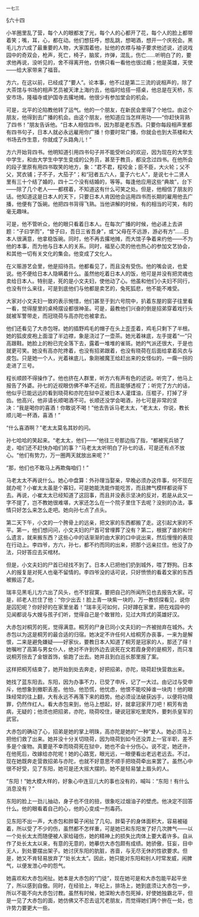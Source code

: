     一七三 

   §六十四

   小羊圈里乱了营，每个人的眼都发了光，每个人的心都开了花，每个人的脸上都带着笑；嘴，耳，心，都在动。他们想狂呼，想乱跳，想喝酒，想开一个庆祝会。黑毛儿方六成了最重要的人物，大家围着他，扯他的衣襟与袖子要求他述说，述说戏园中的奇双会，枪声，死亡，椅子，脑浆，炸弹，混乱，伤亡……听明白了的，要求他再说，没听见的，舍不得离开他，仿佛只看一看他也很过瘾；他是英雄，天使——给大家带来了福音。

   方六，在这以前，已经成了“要人”。论本事，他不过是第二三流的说相声的，除了大茶馆与书场的相声艺员被天津上海约去，他临时给搭一搭桌，他总是在天桥，东安市场，隆福寺或护国寺去撂地摊。他很少有参加堂会的机会。

   可是，北平的沦陷教他转了运气。他的一个朋友，在新民会里得了个地位。由这个朋友，他得到去广播的机会。由这个朋友，他知道应当怎样用功——“你赶快背熟了四书！”朋友告诉他。“日本人相信四书，因为那是老东西。只要你每段相声里都有四书句子，日本人就必永远雇用你广播！你要时常广播，你就会也到大茶楼和大书场去作生意，你就成了头路角儿！”

   方六开始背四书。他明知道引用四书句子并不能受听众的欢迎，因为现在的大学生中学生，和由大学生中学生变成的公务员，甚至于教员，都没念过四书。在他所会的段子里原有用四书取笑的地方，象：“君不君，程咬金；臣不臣，大火轮；父不父，冥衣铺；子不子，大茄子”；和“冠者五六人，童子六七人”，是说七十二贤人里有三十个结了婚的，四十二个没有结婚的，等等。每逢他应用这些“典故”，台下——除了几个老人——都楞着，不知道这有什么可笑之处。但是，他相信了朋友的话。他知道这是日本人的天下，只要日本人肯因他会运用四书而长期的雇用他去广播，他便有了饭碗。他把四书背得飞熟。当他讲解的时候，有的相当的可笑，有的毫无趣味。

   可是，他不管听众，他的眼只看着日本人。在每次广播的时候，他必递上去讲题：“子曰学而”，“曾子曰，吾日三省吾身”，或“父母在不远游，游必有方”……日本人很满意，他拿稳饭碗。同时，他不再去撂地摊，而大馆子争着来约他——不为他的本事，而为他与日本人的关系。同时，福至心灵的他也热心的参加文艺协会，和其他一切有关文化的集会。他变成了文化人。

   在义赈游艺会里，他是招待员。他都看见了，而且没有受伤。他的嘴会说，也爱说。他不便给日本人隐瞒着什么。虽然他吃着日本人的饭，他可是并没有把灵魂也卖给日本人。特别是，死的是小文夫妇，使他动了心。他虽和他们小夫妇不同行，也没有什么来往，可是到底他们与他都是卖艺的，兔死狐悲，他不能不难受。

   大家对小文夫妇一致的表示惋惜，他们甚至于到六号院中，扒着东屋的窗子往里看一看，觉得屋里的桌椅摆设都很神圣。可是，最教他们兴奋的倒是招弟穿着戏行头就被军警带走，而冠晓荷与高亦陀也被拿去。

   他们还看见了大赤包呀。她的插野鸡毛的帽子在头上歪歪着，鸡毛只剩下了半根。她的狐皮皮袍上面湿了半边襟，象是浇过了一壶茶。她光着袜底，左手提着“一”只高跟鞋。她脸上的粉已完全落下去，露着一堆堆的雀斑。她的气派还很大，于是也就更可笑。她没有高亦陀搀着，也没有招弟跟着，也没有晓荷在后面给拿着风衣与皮包。只是她一个人，光着袜底儿，象刚被魔王给赶出来的女怪似的，一瘸一拐的走进了三号。

   程长顺顾不得操作了。他也挤在人群里，听方六有声有色的述说。听完了，他马上报告了外婆。孙七的近视眼仿佛不单不近视，而且能够透视了；听完了方六的话，他似乎已能远远的看到晓荷和亦陀在狱中正被日本人灌煤油，压棍子，打掉了牙齿。他高兴，他非请长顺喝酒不可。长顺还没学会喝酒，孙七可是非常的坚决：“我是喝你的喜酒！你敢说不喝！”他去告诉马老太太，“老太太，你说，教长顺儿喝一杯酒，喜酒！”

   “什么喜酒啊？”老太太莫名其妙的问。

   孙七哈哈的笑起来。“老太太，他们——”他往三号那边指了指，“都被宪兵锁了走，咱们还不赶快办咱们的事？”马老太太听明白了孙七的话，可是还有点不放心。“他们有势力，万一圈两天就放出来呢？”

   “那，他们也不敢马上再欺侮咱们！”

   马老太太不再说什么。她心中盘算：外孙理当娶亲，早晚必须办这件事，何不现在就办呢？小崔太太虽是个寡妇，可是她能洗能作能吃苦，而且脾气模样都说得下去。再说，小崔太太已经知道了这回事，而且并没表示坚决的反对，若是从此又一字不提了，岂不教她很难堪，大家还怎么在一个院子里住下去呢？没别的办法，事情只好怎么来怎么走吧。她向孙七点了点头。

   第二天下午，小文的一个胯骨上的远亲，把文家的东西都搬了走。这引起大家的不平。第一，他们想问问，小文夫妇的尸首可曾埋葬了没有？第二，根据了谁的和什么遗言，就来搬东西？这些心中的话渐渐的由大家的口中说出来，然后慢慢的表现在行动上。李四爷，方六，孙七，都不约而同的出来，把那个远亲拦住。他没了办法，只好答应去买棺材。

   但是，小文夫妇的尸首已经找不到了。日本人已把他们扔到城外，喂了野狗。日本人的报复是对死人也毫不留情的。李四爷没的话可说，只好愤愤的看着文家的东西被搬运了走。

   瑞丰见黑毛儿方六出了风头，也不甘寂寞，要把自己的所闻所见也去报告大家。可是，祁老人拦住了他：“你少出去！脸上青一块紫一块的，万一教侦探看见，说你是囚犯呢？你好好的在家里坐着！”瑞丰无可如何，只好蹲在家里，把在戏园中的见闻都说与大嫂与孩子们听，觉得自己是个敢冒险，见过大阵式的英雄好汉。

   大赤包对桐芳的死，觉得满意。桐芳的尸身已同小文夫妇的一齐被抛弃在城外。大赤包以为这是桐芳的最合适的归宿。她决定不许任何人给桐芳办丧事，一来为是解恨，二来是避免嫌疑——好家伙，要教日本人知道了桐芳是冠家的人，那还了得！她嘱咐了高第与男女仆人，绝对不许到外边去说死在文若霞身旁的是桐芳，而只准说桐芳拐去了金银首饰，偷跑了出去。她并且到白巡长那里报了案。

   这样把桐芳结束了，她开始到处去奔走，好把招弟，亦陀，晓荷赶快营救出来。

   她找了蓝东阳去。东阳，因为办事不力，已受了申斥，记了一大过。由记过与受申斥，他想象到撤职丢差。他怕，他恐慌，他忧虑，他恨不能咬掉谁一块肉！他的眼珠经常的往上翻，大有永远不再落下来的趋势。他必须设法破获凶手，以便将功赎罪，仍然作红人。看大赤包来到，他马上想起，好，就拿冠家开刀吧！桐芳有诡病，无疑的；他须也把招弟，亦陀，晓荷咬住，硬说冠家吃里爬外，要刺杀皇军的武官。

   大赤包的确动了心，招弟是她的掌上明珠，高亦陀是她的“一种”爱人。她必须马上把他们救了出来。她并没十分关切晓荷，因为晓荷到如今还没弄上一官半职，差不多是个废物。真要是不幸而晓荷死在狱中，她也不会十分伤心。说不定，她还许，在他死后，改嫁给亦陀呢！她的心路宽，眼光远，一眼便看出老远老远去。不过，现在她既奔走营救招弟与亦陀，也就不好意思不顺手把晓荷牵出来罢了。虽然心中很不好受，见了东阳，她可是还大摇大摆的。她不是轻易皱上眉头的人。

   “东阳！”她大模大样的，好象心中连豆儿大的事也没有的，喊叫：“东阳！有什么消息没有？”

   东阳的脸上一劲儿抽动，身子也不住的扭，很象吃过烟油子的壁虎。他决定不回答什么。他的眼看着自己的心，他的心变成一剂毒药。

   见东阳不出一声，大赤包和胖菊子闲扯了几句。胖菊子的身体面积大，容易被碰着，所以受了不少的伤，虽然都不怎样重，可是她已和东阳发了好几次脾气——以一个处长太太而随便被人家给碰伤，她的精神上的损失比肉体上要大着许多。自从作了处长太太以来，有意的无意的，她摹仿大赤包颇有成绩。她骄傲，狂妄，目中无人，到处要摆出架子。她讨厌东阳的肮脏，吝啬，与无尽无休的性欲要求。但是，她又不肯轻易放弃了“处长太太”。因此，她只能对东阳和别人时常发威，闹脾气，以便发泄心中的怨气。

   她喜欢和大赤包闲扯。她本是大赤包的“门徒”，现在她可是和大赤包能平起平坐了，所以感到自傲。同时，在经验上，年纪上，排场上，她到底须让大赤包一步，所以不能不向大赤包讨教。虽然有时候，她深盼大赤包死掉，好使她独霸北平，但是一见了大赤包的面，她仿佛又不忍去诅咒老朋友，而觉得她们两个拚在一处，也许势力要更大一些。

